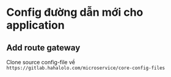 # Config đường dẫn mới cho application

## Add route gateway

Clone source config-file về `https://gitlab.hahalolo.com/microservice/core-config-files`